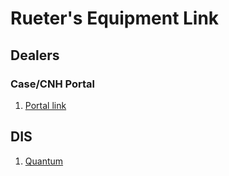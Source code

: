 # Rueter's Equipment Link 

## Dealers 

### Case/CNH Portal 
1. [Portal link](https://portal.cnh.com/DPLogin/Login.do?rurl=https://portal.cnh.com/pkmsvouchfor?sso_cnhind&https://portal.cnh.com/mga/sps/auth)

## DIS 
1. [Quantum](https://rueters.dis.us/webclient/)
